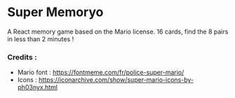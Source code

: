 # Super Memoryo

A React memory game based on the Mario license.
16 cards, find the 8 pairs in less than 2 minutes !

### Credits :

- Mario font : https://fontmeme.com/fr/police-super-mario/
- Icons : https://iconarchive.com/show/super-mario-icons-by-ph03nyx.html
